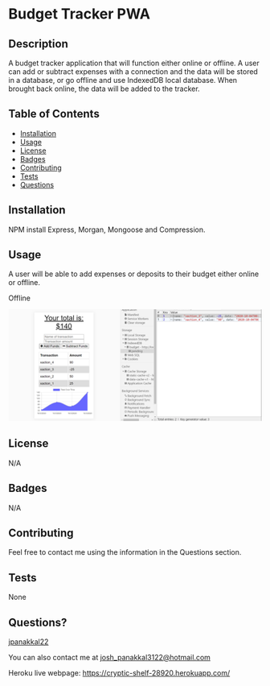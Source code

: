 # Budget Tracker PWA

## Description
A budget tracker application that will function either online or offline. A user can add or subtract expenses with a connection and the data will be stored in a database, or go offline and use IndexedDB local database. When brought back online, the data will be added to the tracker. 

## Table of Contents

* [Installation](#installation)
* [Usage](#usage)
* [License](#license)
* [Badges](#badges)
* [Contributing](#contributing)
* [Tests](#tests)
* [Questions](#questions)

## Installation
NPM install Express, Morgan, Mongoose and Compression.

## Usage
A user will be able to add expenses or deposits to their budget either online or offline. 

Offline 

![Offline](./public/assets/img/offline.PNG)

## License
N/A

## Badges
N/A

## Contributing 
Feel free to contact me using the information in the Questions section.

## Tests
None

## Questions?
[jpanakkal22](https://github.com/jpanakkal22)

You can also contact me at josh_panakkal3122@hotmail.com

Heroku live webpage: https://cryptic-shelf-28920.herokuapp.com/
